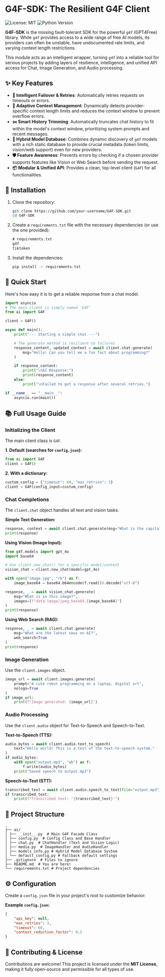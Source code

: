 # G4F-SDK: The Resilient G4F Client

![License: MIT](https://img.shields.io/badge/License-MIT-yellow.svg)
![Python Version](https://img.shields.io/badge/python-3.9+-blue.svg)

**G4F-SDK** is the missing fault-tolerant SDK for the powerful `g4f` (GPT4Free) library. While `g4f` provides access to a wide range of free AI models, its providers can often be unstable, have undocumented rate limits, and varying context length restrictions.

This module acts as an intelligent wrapper, turning `g4f` into a reliable tool for serious projects by adding layers of resilience, intelligence, and unified API access for Chat, Image Generation, and Audio processing.

## ✨ Key Features

* **🧠 Intelligent Failover & Retries**: Automatically retries requests on timeouts or errors.
* **📏 Adaptive Context Management**: Dynamically detects provider-specific context length limits and reduces the context window to prevent overflow errors.
* **✂️ Smart History Trimming**: Automatically truncates chat history to fit within the model's context window, prioritizing system prompts and recent messages.
* **🔮 Hybrid Model Database**: Combines dynamic discovery of `g4f` models with a rich static database to provide crucial metadata (token limits, vision/web support) even for new providers.
* **🛡️ Feature Awareness**: Prevents errors by checking if a chosen provider supports features like Vision or Web Search before sending the request.
* **📦 Modular & Unified API**: Provides a clean, top-level client (`G4F`) for all functionalities.

## 🔧 Installation

1. Clone the repository:
    ```bash
    git clone https://github.com/your-username/G4F-SDK.git
    cd G4F-SDK
    ```

2. Create a `requirements.txt` file with the necessary dependencies (or use the one provided):
    ```txt
    # requirements.txt
    g4f
    tiktoken
    ```

3. Install the dependencies:
    ```bash
    pip install -r requirements.txt
    ```

## 🚀 Quick Start

Here's how easy it is to get a reliable response from a chat model.

```python
import asyncio
# The main client is simply named 'G4F'
from ai import G4F

client = G4F()

async def main():
    print("--- Starting a simple chat ---")

    # The generate method is resilient to failures
    response_content, updated_context = await client.chat.generate(
        msg="Hello! Can you tell me a fun fact about programming?"
    )

    if response_content:
        print("\nAI Response:")
        print(response_content)
    else:
        print("\nFailed to get a response after several retries.")

if __name__ == "__main__":
    asyncio.run(main())
```

## 📚 Full Usage Guide

### Initializing the Client

The main client class is `G4F`.

**1. Default (searches for `config.json`):**
```python
from ai import G4F
client = G4F()
```

**2. With a dictionary:**
```python
custom_config = {"timeout": 60, "max_retries": 3}
client = G4F(config_input=custom_config)
```

### Chat Completions

The `client.chat` object handles all text and vision tasks.

**Simple Text Generation:**
```python
response, context = await client.chat.generate(msg="What is the capital of France?")
print(response)
```

**Using Vision (Image Input):**
```python
from g4f.models import gpt_4o
import base64

# Use client.new_chat() for a specific model/context
vision_chat = client.new_chat(model=gpt_4o)

with open("image.jpg", "rb") as f:
    image_base64 = base64.b64encode(f.read()).decode("utf-8")

response, _ = await vision_chat.generate(
    msg="What is in this image?",
    images=[f"data:image/jpeg;base64,{image_base64}"]
)
print(response)
```

**Using Web Search (RAG):**
```python
response, _ = await client.chat.generate(
    msg="What are the latest news on AI?",
    web_search=True
)
print(response)
```

### Image Generation

Use the `client.images` object.

```python
image_url = await client.images.generate(
    prompt="A cute robot programming on a laptop, digital art",
    nologo=True 
)
if image_url:
    print(f"Image generated: {image_url}")
```

### Audio Processing

Use the `client.audio` object for Text-to-Speech and Speech-to-Text.

**Text-to-Speech (TTS):**
```python
audio_bytes = await client.audio.text_to_speech(
    text="Hello world! This is a test of the text-to-speech system."
)
if audio_bytes:
    with open("output.mp3", "wb") as f:
        f.write(audio_bytes)
    print("Saved speech to output.mp3")
```

**Speech-to-Text (STT):**
```python
transcribed_text = await client.audio.speech_to_text(file="output.mp3")
if transcribed_text:
    print(f"Transcribed text: '{transcribed_text}'")
```

## 📂 Project Structure

```
.
├── ai/
│ ├── __init__.py  # Main G4F Facade Class
│ ├── config.py  # Config Class and Base Handler
│ ├── chat.py  # ChatHandler (Text and Vision Logic)
│ ├── media.py  # ImageHandler and AudioHandler
│ ├── models_info.py # Hybrid Model Database System
│ └── default_config.py # Fallback default settings
├── .gitignore  # Files to ignore
├── README.md  # You are here!
└── requirements.txt # Project dependencies
```

## ⚙️ Configuration

Create a `config.json` file in your project's root to customize behavior:

**Example `config.json`:**
```json
{
    "api_key": null,
    "max_retries": 3,
    "timeout": 60,
    "context_reduction_factor": 0.5
}
```

## 🤝 Contributing & License

Contributions are welcome! This project is licensed under the **MIT License**, making it fully open-source and permissible for all types of use.